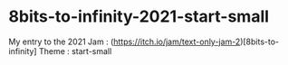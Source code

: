 # 8bits-to-infinity-2021-start-small

My entry to the 2021 Jam : (https://itch.io/jam/text-only-jam-2)[8bits-to-infinity]
Theme : start-small
